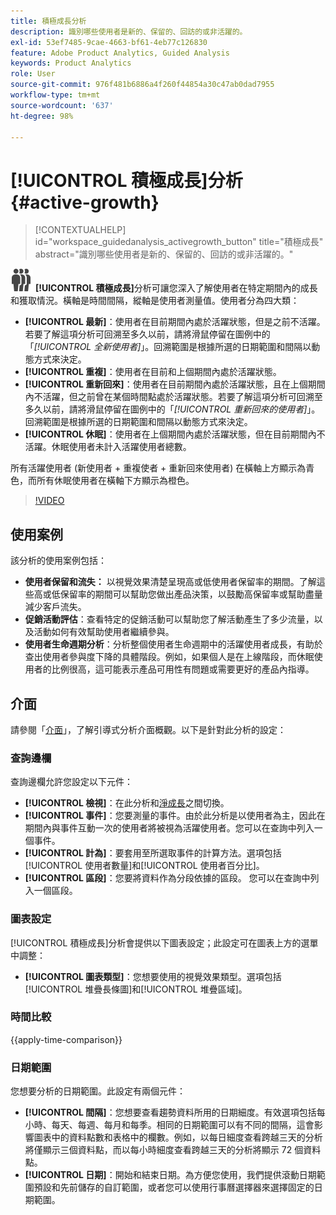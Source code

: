 ```yaml
---
title: 積極成長分析
description: 識別哪些使用者是新的、保留的、回訪的或非活躍的。
exl-id: 53ef7485-9cae-4663-bf61-4eb77c126830
feature: Adobe Product Analytics, Guided Analysis
keywords: Product Analytics
role: User
source-git-commit: 976f481b6886a4f260f44854a30c47ab0dad7955
workflow-type: tm+mt
source-wordcount: '637'
ht-degree: 98%

---
```


# [!UICONTROL 積極成長]分析 {#active-growth}

<!-- markdownlint-disable MD034 -->

>[!CONTEXTUALHELP]
>id="workspace_guidedanalysis_activegrowth_button"
>title="積極成長"
>abstract="識別哪些使用者是新的、保留的、回訪的或非活躍的。"

<!-- markdownlint-enable MD034 -->


![PeopleGroup](/help/assets/icons/PeopleGroup.svg) **[!UICONTROL 積極成長]**&#x200B;分析可讓您深入了解使用者在特定期間內的成長和獲取情況。橫軸是時間間隔，縱軸是使用者測量值。使用者分為四大類：

* **[!UICONTROL 最新]**：使用者在目前期間內處於活躍狀態，但是之前不活躍。若要了解這項分析可回溯至多久以前，請將滑鼠停留在圖例中的「_[!UICONTROL 全新使用者]_」。回溯範圍是根據所選的日期範圍和間隔以動態方式來決定。
* **[!UICONTROL 重複]**：使用者在目前和上個期間內處於活躍狀態。
* **[!UICONTROL 重新回來]**：使用者在目前期間內處於活躍狀態，且在上個期間內不活躍，但之前曾在某個時間點處於活躍狀態。若要了解這項分析可回溯至多久以前，請將滑鼠停留在圖例中的「_[!UICONTROL 重新回來的使用者]_」。回溯範圍是根據所選的日期範圍和間隔以動態方式來決定。
* **[!UICONTROL 休眠]**：使用者在上個期間內處於活躍狀態，但在目前期間內不活躍。休眠使用者未計入活躍使用者總數。

所有活躍使用者 (新使用者 + 重複使者 + 重新回來使用者) 在橫軸上方顯示為青色，而所有休眠使用者在橫軸下方顯示為橙色。


>[!VIDEO](https://video.tv.adobe.com/v/3423392/?quality=12&learn=on&captions=chi_hant)

## 使用案例

該分析的使用案例包括：

* **使用者保留和流失：** 以視覺效果清楚呈現高或低使用者保留率的期間。了解這些高或低保留率的期間可以幫助您做出產品決策，以鼓勵高保留率或幫助盡量減少客戶流失。
* **促銷活動評估**：查看特定的促銷活動可以幫助您了解活動產生了多少流量，以及活動如何有效幫助使用者繼續參與。
* **使用者生命週期分析**：分析整個使用者生命週期中的活躍使用者成長，有助於查出使用者參與度下降的具體階段。例如，如果個人是在上線階段，而休眠使用者的比例很高，這可能表示產品可用性有問題或需要更好的產品內指導。

## 介面

請參閱「[介面](../overview.md#interface)」，了解引導式分析介面概觀。以下是針對此分析的設定：

### 查詢邊欄

查詢邊欄允許您設定以下元件：

* **[!UICONTROL 檢視]**：在此分析和[淨成長](net-growth.md)之間切換。
* **[!UICONTROL 事件]**：您要測量的事件。由於此分析是以使用者為主，因此在期間內與事件互動一次的使用者將被視為活躍使用者。您可以在查詢中列入一個事件。
* **[!UICONTROL 計為]**：要套用至所選取事件的計算方法。選項包括[!UICONTROL 使用者數量]和[!UICONTROL 使用者百分比]。
* **[!UICONTROL 區段]**：您要將資料作為分段依據的區段。 您可以在查詢中列入一個區段。

### 圖表設定

[!UICONTROL 積極成長]分析會提供以下圖表設定；此設定可在圖表上方的選單中調整：

* **[!UICONTROL 圖表類型]**：您想要使用的視覺效果類型。選項包括[!UICONTROL 堆疊長條圖]和[!UICONTROL 堆疊區域]。

### 時間比較

{{apply-time-comparison}}

### 日期範圍

您想要分析的日期範圍。此設定有兩個元件：

* **[!UICONTROL 間隔]**：您想要查看趨勢資料所用的日期細度。有效選項包括每小時、每天、每週、每月和每季。相同的日期範圍可以有不同的間隔，這會影響圖表中的資料點數和表格中的欄數。例如，以每日細度查看跨越三天的分析將僅顯示三個資料點，而以每小時細度查看跨越三天的分析將顯示 72 個資料點。
* **[!UICONTROL 日期]**：開始和結束日期。為方便您使用，我們提供滾動日期範圍預設和先前儲存的自訂範圍，或者您可以使用行事曆選擇器來選擇固定的日期範圍。

<!--
## Example

See below for an example of the analysis.

![Active time compare](../assets/active-growth-compare.png)

-->
